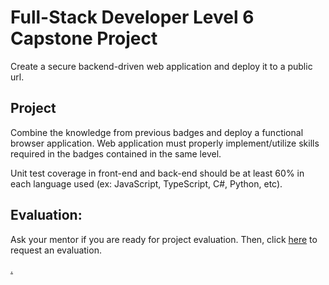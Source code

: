 # Full-Stack Developer Level 6 Capstone Project

Create a secure backend-driven web application and deploy it to a public url.

## Project

Combine the knowledge from previous badges and deploy a functional browser application. Web application must properly implement/utilize skills required in the badges contained in the same level.

Unit test coverage in front-end and back-end should be at least 60% in each language used (ex: JavaScript, TypeScript, C#, Python, etc). 


## Evaluation:

Ask your mentor if you are ready for project evaluation. Then, click [here](https://calendly.com/codex-evaluations/capstone-6?badge=mFbeN4a5RT-TZKFACLTzEA) to request an evaluation.

[.](level-6)